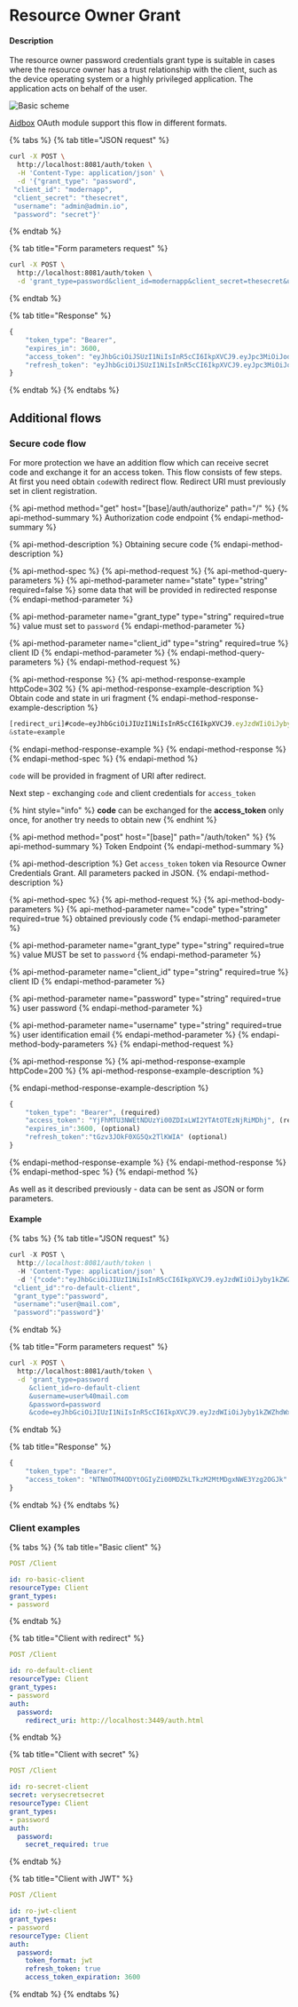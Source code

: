 # Resource Owner Grant

#### Description

The resource owner password credentials grant type is suitable in cases where the resource owner has a trust relationship with the client, such as the device operating system or a highly privileged application. The application acts on behalf of the user.

![Basic scheme](../.gitbook/assets/untitled-diagram-page-2.svg)

[Aidbox](https://www.health-samurai.io/aidbox) OAuth module support this flow in different formats. 



{% tabs %}
{% tab title="JSON request" %}
```bash
curl -X POST \
  http://localhost:8081/auth/token \
  -H 'Content-Type: application/json' \
  -d '{"grant_type": "password",
 "client_id": "modernapp",
 "client_secret": "thesecret",
 "username": "admin@admin.io",
 "password": "secret"}'
```
{% endtab %}

{% tab title="Form parameters request" %}
```bash
curl -X POST \
  http://localhost:8081/auth/token \
  -d 'grant_type=password&client_id=modernapp&client_secret=thesecret&username=admin%40admin.io&password=secret'
```
{% endtab %}

{% tab title="Response" %}
```javascript
{
    "token_type": "Bearer",
    "expires_in": 3600,
    "access_token": "eyJhbGciOiJSUzI1NiIsInR5cCI6IkpXVCJ9.eyJpc3MiOiJodHRwOi8vbG9jYWxob3N0OjgwODEiLCJzdWIiOiJtb2Rlcm5hcHAiLCJqdGkiOiJjMTYxMTZjZS1iNGVhLTQwMjctYWI4OC0zNmJkZmE0YjQzM2QiLCJleHAiOjE1NDk5NzEzNDd9.QsaPNzS6DaA-6TgtrVZFVfg0Os45GJ3l4tQW92o4xq7aqultAwRi_E-NTOCqLO21l0QgNfr5HfAre-0o3O6Bg7nEuiyt4iO5au80YwQIS_L41OwMzNgtGORb3EHfafLa2Al5bzh7gmRIFuxCG7m8P4SypfsAGhWfILvOdAFqpamLoNAUOZGGyJLv_MRvyFKgSQgRGnb_F-e874hzgoNIrHXRnX1FaThHldoc9yE8E5wuLjLLXTKI23hCNOBzscNf1toAOnuJOdlTQSBScpX6yNQYBYIGAIbq_Qz6x7wfcbU2yBFzZpIv8OKRRb0tful_oFhkpry1LH8nM6J1XLfSpA",
    "refresh_token": "eyJhbGciOiJSUzI1NiIsInR5cCI6IkpXVCJ9.eyJpc3MiOiJodHRwOi8vbG9jYWxob3N0OjgwODEiLCJzdWIiOiJtb2Rlcm5hcHAiLCJqdGkiOiJjMTYxMTZjZS1iNGVhLTQwMjctYWI4OC0zNmJkZmE0YjQzM2QiLCJ0eXAiOiJyZWZyZXNoIn0.cBn5Mm8yHAX4wABsqhD6EohiHJRCRDMbJruHaObPJ7WYglkMjRQ2JuEmPTqBRjMJQvsx-eLlnGPmDLIGhoPi0du_V0UrXVBrbZrA8V4kELMGmJlnR-eNptpJIzrQVhLxyh6AhvxPEqZMI5xqKFEF6ealbnbEcazc8x2BHIaQZPeTjHouZkB5AHKsZyAjByVLz_7nGSG0ziW5iBNSyMNE-Tn6fS2lmhk0_IIetJYT_10TWAIRNXxiBnYJeFO18yBhzqupQYBvXWKTn84WsJNMGq7qiUxWQwV8E6a_SsgCuvk04oTzXDG8_mV4MiEYd16wz52u9DyHP_2JSeHICaSefg"
}
```
{% endtab %}
{% endtabs %}

## Additional flows

### Secure code flow

For more protection we have an addition flow which can receive secret code and exchange it for an access token. This flow consists of few steps. At first you need obtain `code`with redirect flow. Redirect URI must previously set in client registration.

{% api-method method="get" host="\[base\]/auth/authorize" path="/" %}
{% api-method-summary %}
Authorization code endpoint
{% endapi-method-summary %}

{% api-method-description %}
Obtaining secure code
{% endapi-method-description %}

{% api-method-spec %}
{% api-method-request %}
{% api-method-query-parameters %}
{% api-method-parameter name="state" type="string" required=false %}
some data that will be provided in redirected response
{% endapi-method-parameter %}

{% api-method-parameter name="grant\_type" type="string" required=true %}
value must set to `password`
{% endapi-method-parameter %}

{% api-method-parameter name="client\_id" type="string" required=true %}
client ID
{% endapi-method-parameter %}
{% endapi-method-query-parameters %}
{% endapi-method-request %}

{% api-method-response %}
{% api-method-response-example httpCode=302 %}
{% api-method-response-example-description %}
Obtain code and state in uri fragment
{% endapi-method-response-example-description %}

```javascript
[redirect_uri]#code=eyJhbGciOiJIUzI1NiIsInR5cCI6IkpXVCJ9.eyJzdWIiOiJyby1kZWZhdWx0LWNsaWVudCIsImV4cCI6MTU0OTY0MjA2MCwianRpIjoiTnpVeU9XSTJPVFl0TVRCallTMDBOVEUyTFdGa09UZ3RaRFk1T0RNNE1HRTNPV05oIn0.XWfXJI67zAkvGVRthPPrkFVvHXOqur3N-Jhiarmeloo
&state=example
```
{% endapi-method-response-example %}
{% endapi-method-response %}
{% endapi-method-spec %}
{% endapi-method %}

`code` will be provided in fragment of URI after redirect.

Next step - exchanging `code` and client credentials for `access_token`

{% hint style="info" %}
**code** can be exchanged for the **access\_token** only once, for another try needs to obtain new
{% endhint %}

{% api-method method="post" host="\[base\]" path="/auth/token" %}
{% api-method-summary %}
Token Endpoint
{% endapi-method-summary %}

{% api-method-description %}
Get `access_token` token via Resource Owner Credentials Grant. All parameters packed in JSON.
{% endapi-method-description %}

{% api-method-spec %}
{% api-method-request %}
{% api-method-body-parameters %}
{% api-method-parameter name="code" type="string" required=true %}
obtained previously code
{% endapi-method-parameter %}

{% api-method-parameter name="grant\_type" type="string" required=true %}
value MUST be set to `password`
{% endapi-method-parameter %}

{% api-method-parameter name="client\_id" type="string" required=true %}
client ID
{% endapi-method-parameter %}

{% api-method-parameter name="password" type="string" required=true %}
user password
{% endapi-method-parameter %}

{% api-method-parameter name="username" type="string" required=true %}
user identification email
{% endapi-method-parameter %}
{% endapi-method-body-parameters %}
{% endapi-method-request %}

{% api-method-response %}
{% api-method-response-example httpCode=200 %}
{% api-method-response-example-description %}

{% endapi-method-response-example-description %}

```javascript
{
    "token_type": "Bearer", (required)
    "access_token": "YjFhMTU3NWEtNDUzYi00ZDIxLWI2YTAtOTEzNjRiMDhj", (required)
    "expires_in":3600, (optional)
    "refresh_token":"tGzv3JOkF0XG5Qx2TlKWIA" (optional)
}
```
{% endapi-method-response-example %}
{% endapi-method-response %}
{% endapi-method-spec %}
{% endapi-method %}

As well as it described previously - data can be sent as JSON or form parameters.

#### Example

{% tabs %}
{% tab title="JSON request" %}
```javascript
curl -X POST \
  http://localhost:8081/auth/token \
  -H 'Content-Type: application/json' \
  -d '{"code":"eyJhbGciOiJIUzI1NiIsInR5cCI6IkpXVCJ9.eyJzdWIiOiJyby1kZWZhdWx0LWNsaWVudCIsImV4cCI6MTU0OTg4MzA2MCwianRpIjoiT0RCaU5tTXhOalF0WVRSa1l5MDBNV1V6TFdJM1pETXRaakE0TlRabFpHTmlaRGRtIn0.Oib74zmGjj3_pUkSCPejAalRzguebdLEppJcGitD1bE",
 "client_id":"ro-default-client",
 "grant_type":"password",
 "username":"user@mail.com",
 "password":"password"}'
```
{% endtab %}

{% tab title="Form parameters request" %}
```bash
curl -X POST \
  http://localhost:8081/auth/token \
  -d 'grant_type=password
     &client_id=ro-default-client
     &username=user%40mail.com
     &password=password
     &code=eyJhbGciOiJIUzI1NiIsInR5cCI6IkpXVCJ9.eyJzdWIiOiJyby1kZWZhdWx0LWNsaWVudCIsImV4cCI6MTU0OTk4NTkwOSwianRpIjoiWVRObFlqUmpORFF0Tmpnek1pMDBZamRpTFRsbU9UTXRNR0k0WlRZNE1UVXdOV1l6In0.8DQ0OYiePgrfXpFAMN37-CNObfUVchSArAZvJx0oX10'
```
{% endtab %}

{% tab title="Response" %}
```javascript
{
    "token_type": "Bearer",
    "access_token": "NTNmOTM4ODYtOGIyZi00MDZkLTkzM2MtMDgxNWE3Yzg2OGJk"
}
```
{% endtab %}
{% endtabs %}

### Client  examples

{% tabs %}
{% tab title="Basic client" %}
```yaml
POST /Client

id: ro-basic-client
resourceType: Client
grant_types:
- password
```
{% endtab %}

{% tab title="Client with redirect" %}
```yaml
POST /Client

id: ro-default-client
resourceType: Client
grant_types:
- password
auth:
  password:
    redirect_uri: http://localhost:3449/auth.html
```
{% endtab %}

{% tab title="Client with secret" %}
```yaml
POST /Client

id: ro-secret-client
secret: verysecretsecret
resourceType: Client
grant_types:
- password
auth:
  password:
    secret_required: true
```
{% endtab %}

{% tab title="Client with JWT" %}
```yaml
POST /Client

id: ro-jwt-client
grant_types:
- password
resourceType: Client
auth:
  password:
    token_format: jwt
    refresh_token: true
    access_token_expiration: 3600
```
{% endtab %}
{% endtabs %}

